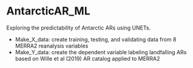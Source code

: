 # AntarcticAR_ML
Exploring the predictability of Antarctic ARs using UNETs.

* Make_X_data: create training, testing, and validating data from 8 MERRA2 reanalysis variables
* Make_Y_data: create the dependent variable labeling landfalling ARs based on Wille et al (2019) AR catalog applied to MERRA2

